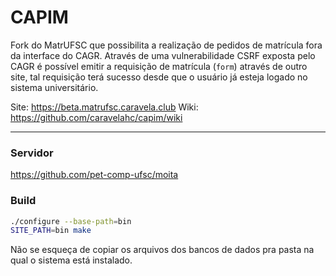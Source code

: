 CAPIM
=====

Fork do MatrUFSC que possibilita a realização de pedidos de matrícula fora da interface do CAGR. Através de uma vulnerabilidade CSRF exposta pelo CAGR é possível emitir a requisição de matrícula (`form`) através de outro site, tal requisição terá sucesso desde que o usuário já esteja logado no sistema universitário.

Site: https://beta.matrufsc.caravela.club
Wiki: https://github.com/caravelahc/capim/wiki

-----

### Servidor

https://github.com/pet-comp-ufsc/moita

### Build

```bash
./configure --base-path=bin
SITE_PATH=bin make
```

Não se esqueça de copiar os arquivos dos bancos de dados pra pasta na qual o sistema está instalado.
